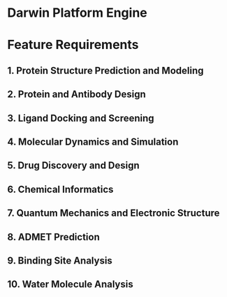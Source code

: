 # Darwin Platform Engine


# Feature Requirements

## 1. Protein Structure Prediction and Modeling
## 2. Protein and Antibody Design
## 3. Ligand Docking and Screening
## 4. Molecular Dynamics and Simulation
## 5. Drug Discovery and Design
## 6. Chemical Informatics
## 7. Quantum Mechanics and Electronic Structure
## 8. ADMET Prediction
## 9. Binding Site Analysis
## 10. Water Molecule Analysis

